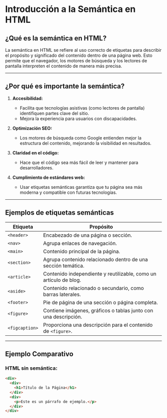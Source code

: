 # Introducción a la Semántica en HTML

## ¿Qué es la semántica en HTML?

La semántica en HTML se refiere al uso correcto de etiquetas para describir el propósito y significado del contenido dentro de una página web. Esto permite que el navegador, los motores de búsqueda y los lectores de pantalla interpreten el contenido de manera más precisa.

---

## ¿Por qué es importante la semántica?

1. **Accesibilidad:**
   - Facilita que tecnologías asistivas (como lectores de pantalla) identifiquen partes clave del sitio.
   - Mejora la experiencia para usuarios con discapacidades.

2. **Optimización SEO:**
   - Los motores de búsqueda como Google entienden mejor la estructura del contenido, mejorando la visibilidad en resultados.

3. **Claridad en el código:**
   - Hace que el código sea más fácil de leer y mantener para desarrolladores.

4. **Cumplimiento de estándares web:**
   - Usar etiquetas semánticas garantiza que tu página sea más moderna y compatible con futuras tecnologías.

---

## Ejemplos de etiquetas semánticas

| **Etiqueta**    | **Propósito**                                                                 |
|------------------|-------------------------------------------------------------------------------|
| `<header>`      | Encabezado de una página o sección.                                          |
| `<nav>`         | Agrupa enlaces de navegación.                                               |
| `<main>`        | Contenido principal de la página.                                           |
| `<section>`     | Agrupa contenido relacionado dentro de una sección temática.                |
| `<article>`     | Contenido independiente y reutilizable, como un artículo de blog.           |
| `<aside>`       | Contenido relacionado o secundario, como barras laterales.                  |
| `<footer>`      | Pie de página de una sección o página completa.                             |
| `<figure>`      | Contiene imágenes, gráficos o tablas junto con una descripción.             |
| `<figcaption>`  | Proporciona una descripción para el contenido de `<figure>`.                |

---

## Ejemplo Comparativo

### **HTML sin semántica:**
```html
<div>
  <div>
    <h1>Título de la Página</h1>
  </div>
  <div>
    <p>Este es un párrafo de ejemplo.</p>
  </div>
</div>
